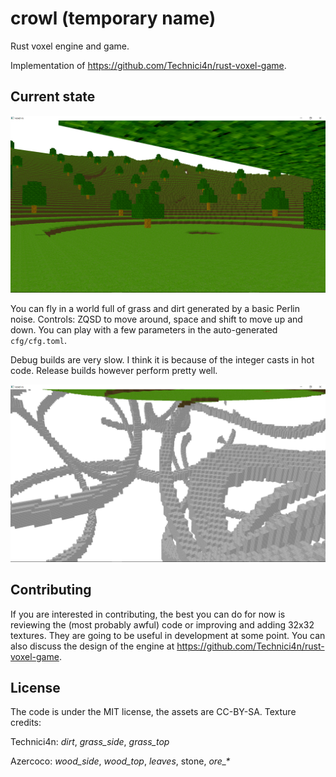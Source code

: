 # crowl (temporary name)
Rust voxel engine and game.

Implementation of https://github.com/Technici4n/rust-voxel-game.

## Current state

![trees](screenshots/trees.png)

You can fly in a world full of grass and dirt generated by a basic Perlin noise.
Controls: ZQSD to move around, space and shift to move up and down.
You can play with a few parameters in the auto-generated `cfg/cfg.toml`.

Debug builds are very slow. I think it is because of the integer casts in hot code.
Release builds however perform pretty well.

![caves](screenshots/caves.png)

## Contributing
If you are interested in contributing, the best you can do for now is reviewing the (most probably awful) code or improving and adding 32x32 textures. They are going to be useful in development at some point.
You can also discuss the design of the engine at https://github.com/Technici4n/rust-voxel-game.

## License
The code is under the MIT license, the assets are CC-BY-SA. Texture credits:

Technici4n: _dirt_, _grass\_side_, _grass\_top_

Azercoco: _wood\_side_, _wood\_top_, _leaves_, stone, _ore\_\*_
